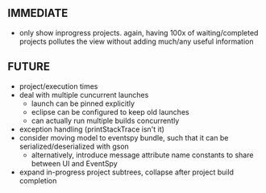 ## IMMEDIATE

* only show inprogress projects. again, having 100x of waiting/completed projects pollutes the view without adding much/any useful information

## FUTURE

* project/execution times
* deal with multiple cuncurrent launches
  * launch can be pinned explicitly
  * eclipse can be configured to keep old launches
  * can actually run multiple builds concurrently
* exception handling (printStackTrace isn't it)
* consider moving model to eventspy bundle, such that it can be serialized/deserialized with gson
  * alternatively, introduce message attribute name constants to share between UI and EventSpy
* expand in-progress project subtrees, collapse after project build completion
